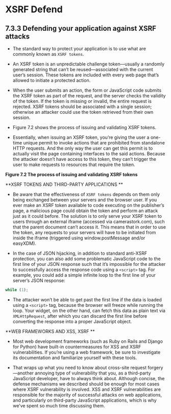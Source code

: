 # XSRF Defend

## **7.3.3 Defending your application against XSRF attacks**

- The standard way to protect your application is to use what are commonly known as
  `XSRF tokens`.

- An XSRF token is an unpredictable challenge token—usually a randomly generated string that can’t be reused—associated with the current user’s session. These tokens are included with every web page that’s allowed to initiate a protected action.

- When the user submits an action, the form or JavaScript code submits the XSRF token as part of the request, and the server checks the validity of the token. If the token is missing or invalid, the entire request is rejected. XSRF tokens should be associated with a single session; otherwise an attacker could use the token retrieved from their own session.

- Figure 7.2 shows the process of issuing and validating XSRF tokens.

- Essentially, when issuing an XSRF token, you’re giving the user a one-time unique permit to invoke actions that are prohibited from standalone HTTP requests. And the only way the user can get this permit is to actually visit the page containing interfaces to the said actions. Because the attacker doesn’t have access to this token, they can’t trigger the user to make requests to resources that require the token.

**Figure 7.2 The process of issuing and validating XSRF tokens**

**XSRF TOKENS AND THIRD-PARTY APPLICATIONS **

- Be aware that the effectiveness of `XSRF tokens` depends on them only being exchanged between your servers and the browser user. If you ever make an XSRF token available to code executing on the publisher’s page, a malicious page could obtain the token and perform an attack just as it could before. The solution is to only serve your XSRF token to users through an external iframe (accessed via camerastork.com), such that the parent document can’t access it. This means that in order to use the token, any requests to your servers will have to be initiated from inside the iframe (triggered using window.postMessage and/or easyXDM).

- In the case of JSON hijacking, in addition to standard anti-XSRF protection, you can also add some problematic JavaScript code to the first line of your JSON response such that it’s impossible for the attacker to successfully access the response code using a `<script>` tag. For example, you could add a simple infinite loop to the first line of your server’s JSON response:

```javascript
while (1);
```

- The attacker won’t be able to get past the first line if the data is loaded using a `<script>`
  tag, because the browser will freeze while running the loop. Your widget, on the other hand, can fetch this data as plain text via `XMLHttpRequest`, after which you can discard the first line before converting the response into a proper JavaScript object.

**WEB FRAMEWORKS AND XSS, XSRF **

- Most web development frameworks (such as Ruby on Rails and Django for Python) have built-in countermeasures for XSS and XSRF vulnerabilities. If you’re using a web framework, be sure to investigate its documentation and familiarize yourself with these tools.

- That wraps up what you need to know about cross-site request forgery—another annoying type of vulnerability that you, as a third-party JavaScript developer, have to always think about. Although concise, the defense mechanisms we described should be enough for most cases where XSRF vulnerability is involved. XSS and XSRF vulnerabilities are responsible for the majority of successful attacks on web applications, and particularly on third-party JavaScript applications, which is why we’ve spent so much time discussing them.
